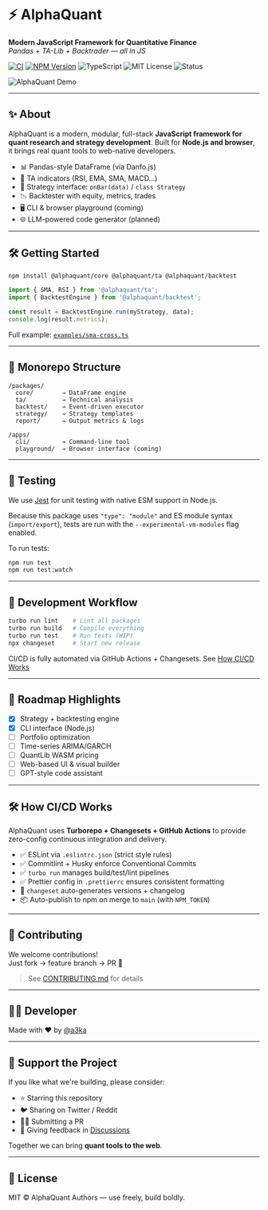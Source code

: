# ⚡️ AlphaQuant

**Modern JavaScript Framework for Quantitative Finance**  
_Pandas + TA-Lib + Backtrader — all in JS_

[![CI](https://img.shields.io/github/actions/workflow/status/alphaquant/alphaquant/ci.yml?branch=main&label=CI&style=flat-square&logo=github)](https://github.com/alphaquant/alphaquant/actions/workflows/ci.yml)
[![NPM Version](https://img.shields.io/npm/v/@alphaquant/core?style=flat-square&logo=npm)](https://www.npmjs.com/org/alphaquant)
![TypeScript](https://img.shields.io/badge/Built%20With-TypeScript-3178C6?style=flat-square&logo=typescript&logoColor=white)
![MIT License](https://img.shields.io/badge/license-MIT-green?style=flat-square)
![Status](https://img.shields.io/badge/status-MVP-orange?style=flat-square)

![AlphaQuant Demo](https://user-images.githubusercontent.com/674621/196881240-fbccdcf4-753e-4f82-a8b5-e471d6c13d02.gif)

---

## ✨ About

AlphaQuant is a modern, modular, full-stack **JavaScript framework for quant research and strategy development**. Built for **Node.js and browser**, it brings real quant tools to web-native developers.

- 📊 Pandas-style DataFrame (via Danfo.js)
- 🧠 TA indicators (RSI, EMA, SMA, MACD...)
- 🎯 Strategy interface: `onBar(data)` / `class Strategy`
- 📉 Backtester with equity, metrics, trades
- 🖥 CLI & browser playground (coming)
- 🌐 LLM-powered code generator (planned)

---

## 🛠 Getting Started

```bash
npm install @alphaquant/core @alphaquant/ta @alphaquant/backtest
```

```ts
import { SMA, RSI } from '@alphaquant/ta';
import { BacktestEngine } from '@alphaquant/backtest';

const result = BacktestEngine.run(myStrategy, data);
console.log(result.metrics);
```

Full example: [`examples/sma-cross.ts`](./examples/sma-cross.ts)

---

## 📁 Monorepo Structure

```
/packages/
  core/        → DataFrame engine
  ta/          → Technical analysis
  backtest/    → Event-driven executor
  strategy/    → Strategy templates
  report/      → Output metrics & logs

/apps/
  cli/         → Command-line tool
  playground/  → Browser interface (coming)
```

---

## 🧪 Testing

We use [Jest](https://jestjs.io/) for unit testing with native ESM support in Node.js.

Because this package uses `"type": "module"` and ES module syntax (`import/export`), tests are run with the `--experimental-vm-modules` flag enabled.

To run tests:

```bash
npm run test
npm run test:watch
```

---

## 🧪 Development Workflow

```bash
turbo run lint    # Lint all packages
turbo run build   # Compile everything
turbo run test    # Run tests (WIP)
npx changeset     # Start new release
```

CI/CD is fully automated via GitHub Actions + Changesets. See [How CI/CD Works](#️how-cicd-works)

---

## 💼 Roadmap Highlights

- [x] Strategy + backtesting engine
- [x] CLI interface (Node.js)
- [ ] Portfolio optimization
- [ ] Time-series ARIMA/GARCH
- [ ] QuantLib WASM pricing
- [ ] Web-based UI & visual builder
- [ ] GPT-style code assistant

---

## 🛠️ How CI/CD Works

AlphaQuant uses **Turborepo + Changesets + GitHub Actions** to provide zero-config continuous integration and delivery.

- ✅ ESLint via `.eslintrc.json` (strict style rules)
- ✅ Commitlint + Husky enforce Conventional Commits
- ✅ `turbo run` manages build/test/lint pipelines
- ✅ Prettier config in `.prettierrc` ensures consistent formatting
- 🚀 `changeset` auto-generates versions + changelog
- 📦 Auto-publish to npm on merge to `main` (with `NPM_TOKEN`)

---

## 🤝 Contributing

We welcome contributions!  
Just fork → feature branch → PR 🙌

> See [CONTRIBUTING.md](./CONTRIBUTING.md) for details

---

## 🧑‍💻 Developer

Made with ❤️ by [@a3ka](https://github.com/a3ka)

---

## 🌟 Support the Project

If you like what we're building, please consider:

- ⭐️ Starring this repository
- 🐦 Sharing on Twitter / Reddit
- 👨‍💻 Submitting a PR
- 💬 Giving feedback in [Discussions](https://github.com/alphaquant/alphaquant/discussions)

Together we can bring **quant tools to the web**.

---

## 📜 License

MIT © AlphaQuant Authors — use freely, build boldly.
